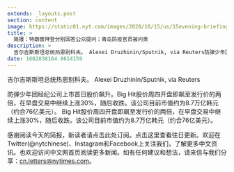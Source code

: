 ```yaml
--- 
extends: _layouts.post 
section: content 
image: https://static01.nyt.com/images/2020/10/15/us/15evening-briefing-townhall/merlin_178586280_1e0e782b-2f08-40c6-a805-ef51a96b41f1-articleLarge.jpg 
title: > 
  简报：特朗普拜登分别回答公众提问；青岛防疫官员被问责 
description: > 
  吉尔吉斯斯坦总统热恩别科夫。 Alexei Druzhinin/Sputnik, via Reuters防弹少年团经纪公司上市首日股价飙升。Big Hit股价周四开盘即飙至发行价的两倍，在早盘交易中继续上涨30%，随后收跌。该公司目前市值约为8.7万亿韩元（约合76亿美元）。 Big Hit股价周四开盘即飙至发行价的两倍，在早盘交易中继续上涨30%，随后收跌。该公司目前市值约为8.7万亿韩元（约合76亿美元）。感谢阅读今天的简报，新读者请点击此处订阅。点击这里查看往日更新。欢迎在Twitter(@nytchinese)、Instagram和Facebook上关注我们，了解更多中文资讯。也欢迎访问中文网首页阅读更多新闻。如有任何建议和想法，请来信与我们分享：cn.letters@nytimes.com。 
date: 1602838164.8614159 
--- 
```

吉尔吉斯斯坦总统热恩别科夫。 Alexei Druzhinin/Sputnik, via Reuters

防弹少年团经纪公司上市首日股价飙升。Big Hit股价周四开盘即飙至发行价的两倍，在早盘交易中继续上涨30%，随后收跌。该公司目前市值约为8.7万亿韩元（约合76亿美元）。 Big Hit股价周四开盘即飙至发行价的两倍，在早盘交易中继续上涨30%，随后收跌。该公司目前市值约为8.7万亿韩元（约合76亿美元）。

感谢阅读今天的简报，新读者请点击此处订阅。点击这里查看往日更新。欢迎在Twitter(@nytchinese)、Instagram和Facebook上关注我们，了解更多中文资讯。也欢迎访问中文网首页阅读更多新闻。如有任何建议和想法，请来信与我们分享：cn.letters@nytimes.com。